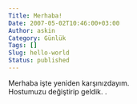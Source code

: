 ```yaml
---
Title: Merhaba!
Date: 2007-05-02T10:46:00+03:00
Author: askin
Category: Günlük
Tags: []
Slug: hello-world
Status: published
---
```


Merhaba işte yeniden karşınızdayım.  
Hostumuzu değiştirip geldik. .
